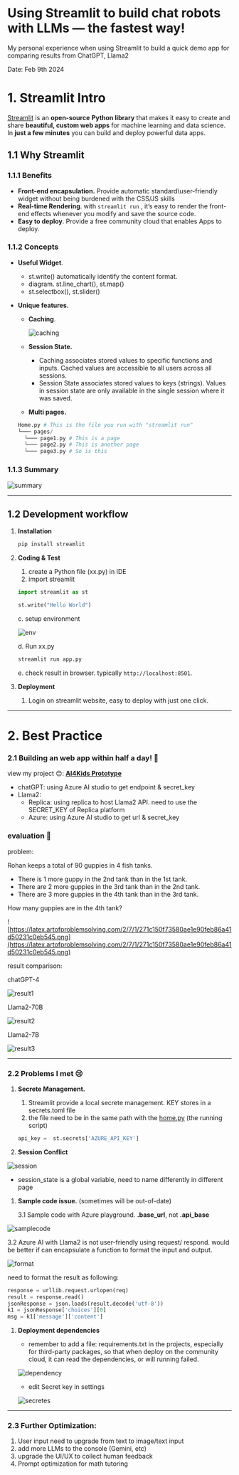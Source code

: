 # Using Streamlit to build chat robots with LLMs — the fastest way!

My personal experience when using Streamlit to build a quick demo app for comparing results from ChatGPT, Llama2

Date: Feb 9th 2024

# 1. Streamlit Intro

[Streamlit](https://www.streamlit.io/) is an **open-source** **Python library** that makes it easy to create and share **beautiful, custom web apps** for machine learning and data science. In **just a few minutes** you can build and deploy powerful data apps.

## 1.1 Why Streamlit

### 1.1.1 Benefits

- **Front-end encapsulation.** Provide automatic standard\user-friendly widget without being burdened with the CSS/JS skills
- **Real-time Rendering**. with `streamlit run` , it’s easy to render the front-end effects whenever you modify and save the source code.
- **Easy to deploy**. Provide a free community cloud that enables Apps to deploy.

### 1.1.2 Concepts

- **Useful Widget**.
    - st.write()  automatically identify the content format.
    - diagram. st.line_chart(), st.map()
    - st.selectbox(), st.slider()
- **Unique features.**
    - **Caching**.
        
        ![caching](images/caching.png)
        
    - **Session State.**
        - Caching associates stored values to specific functions and inputs. Cached values are accessible to all users across all sessions.
        - Session State associates stored values to keys (strings). Values in session state are only available in the single session where it was saved.
    - **Multi pages.**
    
    ```python
    Home.py # This is the file you run with "streamlit run"
    └─── pages/
      └─── page1.py # This is a page
      └─── page2.py # This is another page
      └─── page3.py # So is this
    ```
    

### 1.1.3 Summary

![summary](images/summary.png)

---

## 1.2 Development workflow

1. **Installation**
    
    ```python
    pip install streamlit
    ```
    
2. **Coding & Test**
    1. create a Python file (xx.py) in IDE
    2. import streamlit
    
    ```python
    import streamlit as st
    
    st.write("Hello World")
    ```
    
    c. setup environment
    
    ![env](images/env.png)
    
    d. Run xx.py 
    
    ```python
    streamlit run app.py
    ```
    
    e. check result in browser. typically `http://localhost:8501`.
    
3. **Deployment**
    1. Login on streamlit website, easy to deploy with just one click.

---

# 2. Best Practice

### 2.1 Building an web app within half a day! 🎉

view my project 😊: **[AI4Kids Prototype](https://swing-ai-ai4kids.streamlit.app/)**

- chatGPT: using Azure AI studio to get endpoint & secret_key
- Llama2:
    - Replica: using replica to host Llama2 API. need to use the SECRET_KEY of Replica platform
    - Azure: using Azure AI studio to get url & secret_key

### evaluation 👀

problem: 

Rohan keeps a total of 90 guppies in 4 fish tanks.

- There is 1 more guppy in the 2nd tank than in the 1st tank.
- There are 2 more guppies in the 3rd tank than in the 2nd tank.
- There are 3 more guppies in the 4th tank than in the 3rd tank.

How many guppies are in the 4th tank?

![https://latex.artofproblemsolving.com/2/7/1/271c150f73580ae1e90feb86a41d50231c0eb545.png](https://latex.artofproblemsolving.com/2/7/1/271c150f73580ae1e90feb86a41d50231c0eb545.png)

result comparison:

 chatGPT-4

![result1](images/result1.png)

Llama2-70B

![result2](images/result2.png)

Llama2-7B

![result3](images/result3.png)

---

### 2.2 Problems I met 😢

1. **Secrete Management.**
    1. Streamlit provide a local secrete management. KEY stores in a secrets.toml file
    2. the file need to be in the same path with the [home.py](http://home.py) (the running script)
    
    ```python
    api_key =  st.secrets['AZURE_API_KEY']
    ```
    

1. **Session Conflict**

![session](images/session.png)

- session_state is a global variable, need to name differently in different page

1. **Sample code issue.** (sometimes will be out-of-date)
    
    3.1 Sample code with Azure playground. **.base_url**, not **.api_base**
    

![samplecode](images/samplecode.png)

3.2 Azure AI with Llama2 is not user-friendly using request/ respond. would be better if can encapsulate a function to format the input and output. 

![format](images/beforeformat.png)

need to format the result as following:

```python
response = urllib.request.urlopen(req)
result = response.read()
jsonResponse = json.loads(result.decode('utf-8'))
k1 = jsonResponse['choices'][0]
msg = k1['message']['content']
```

1. **Deployment dependencies**
    - remember to add a file: requirements.txt in the projects, especially for third-party packages, so that when deploy on the community cloud, it can read the dependencies, or will running failed.
    
    ![dependency](images/dependency.png)
    
    - edit Secret key in settings
    
    ![secretes](images/secretes.png)
    

---

### **2.3 Further Optimization:**

1. User input need to upgrade from text to image/text input
2. add more LLMs to the console (Gemini, etc)
3. upgrade the UI/UX to collect human feedback
4. Prompt optimization for math tutoring